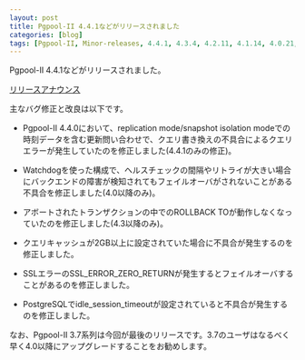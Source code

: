 ```yaml
---
layout: post
title: Pgpool-II 4.4.1などがリリースされました
categories: [blog]
tags: [Pgpool-II, Minor-releases, 4.4.1, 4.3.4, 4.2.11, 4.1.14, 4.0.21, 3.7.26]
---
```

Pgpool-II 4.4.1などがリリースされました。

[リリースアナウンス](https://www.pgpool.net/mediawiki/jp/index.php/%E3%83%A1%E3%82%A4%E3%83%B3%E3%83%9A%E3%83%BC%E3%82%B8#Pgpool-II_4.4.1.2C_4.3.4.2C_4.2.11.2C_4.1.14.2C_4.0.21.2C_3.7.26_.E3.81.8C.E3.83.AA.E3.83.AA.E3.83.BC.E3.82.B9.E3.81.95.E3.82.8C.E3.81.BE.E3.81.97.E3.81.9F_.282022.2F12.2F22.29)

主なバグ修正と改良は以下です。

- Pgpool-II 4.4.0において、replication mode/snapshot isolation modeでの時刻データを含む更新問い合わせで、クエリ書き換えの不具合によるクエリエラーが発生していたのを修正しました(4.4.1のみの修正)。

- Watchdogを使った構成で、ヘルスチェックの間隔やリトライが大きい場合にバックエンドの障害が検知されてもフェイルオーバがされないことがある不具合を修正しました(4.0以降のみ)。

- アボートされたトランザクションの中でのROLLBACK TOが動作しなくなっていたのを修正しました(4.3以降のみ)。

- クエリキャッシュが2GB以上に設定されていた場合に不具合が発生するのを修正しました。

- SSLエラーのSSL_ERROR_ZERO_RETURNが発生するとフェイルオーバすることがあるのを修正しました。

- PostgreSQLでidle_session_timeoutが設定されていると不具合が発生するのを修正しました。

なお、Pgpool-II 3.7系列は今回が最後のリリースです。3.7のユーザはなるべく早く4.0以降にアップグレードすることをお勧めします。
